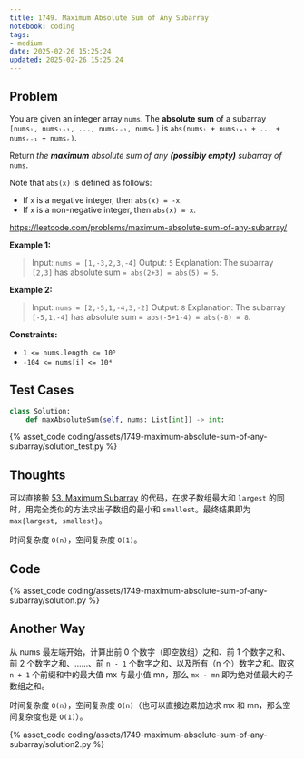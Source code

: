 ```yaml
---
title: 1749. Maximum Absolute Sum of Any Subarray
notebook: coding
tags:
- medium
date: 2025-02-26 15:25:24
updated: 2025-02-26 15:25:24
---
```

## Problem

You are given an integer array `nums`. The **absolute sum** of a subarray `[numsₗ, numsₗ₊₁, ..., numsᵣ₋₁, numsᵣ]` is `abs(numsₗ + numsₗ₊₁ + ... + numsᵣ₋₁ + numsᵣ)`.

Return _the **maximum** absolute sum of any **(possibly empty)** subarray of_ `nums`.

Note that `abs(x)` is defined as follows:

- If `x` is a negative integer, then `abs(x) = -x`.
- If `x` is a non-negative integer, then `abs(x) = x`.

<https://leetcode.com/problems/maximum-absolute-sum-of-any-subarray/>

**Example 1:**

> Input: `nums = [1,-3,2,3,-4]`
> Output: `5`
> Explanation: The subarray `[2,3]` has absolute sum `= abs(2+3) = abs(5) = 5`.

**Example 2:**

> Input: `nums = [2,-5,1,-4,3,-2]`
> Output: `8`
> Explanation: The subarray `[-5,1,-4]` has absolute sum `= abs(-5+1-4) = abs(-8) = 8`.

**Constraints:**

- `1 <= nums.length <= 10⁵`
- `-104 <= nums[i] <= 10⁴`

## Test Cases

``` python
class Solution:
    def maxAbsoluteSum(self, nums: List[int]) -> int:
```

{% asset_code coding/assets/1749-maximum-absolute-sum-of-any-subarray/solution_test.py %}

## Thoughts

可以直接搬 [53. Maximum Subarray](53-maximum-subarray) 的代码，在求子数组最大和 `largest` 的同时，用完全类似的方法求出子数组的最小和 `smallest`。最终结果即为 `max{largest, smallest}`。

时间复杂度 `O(n)`，空间复杂度 `O(1)`。

## Code

{% asset_code coding/assets/1749-maximum-absolute-sum-of-any-subarray/solution.py %}

## Another Way

从 nums 最左端开始，计算出前 0 个数字（即空数组）之和、前 1 个数字之和、前 2 个数字之和、……、前 `n - 1` 个数字之和、以及所有（n 个）数字之和。取这 `n + 1` 个前缀和中的最大值 mx 与最小值 mn，那么 `mx - mn` 即为绝对值最大的子数组之和。

时间复杂度 `O(n)`，空间复杂度 `O(n)`（也可以直接边累加边求 mx 和 mn，那么空间复杂度也是 `O(1)`）。

{% asset_code coding/assets/1749-maximum-absolute-sum-of-any-subarray/solution2.py %}
